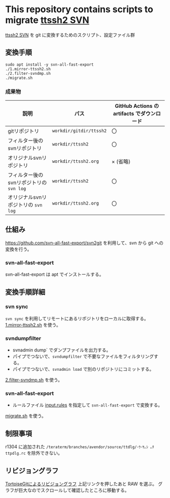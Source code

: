 # This repository contains scripts to migrate [ttssh2 SVN](http://svn.osdn.net/svnroot/ttssh2)

[ttssh2 SVN](http://svn.osdn.net/svnroot/ttssh2) を git に変換するためのスクリプト、設定ファイル群

## 変換手順

```
sudo apt install -y svn-all-fast-export
./1.mirror-ttssh2.sh
./2.filter-svndmp.sh
./migrate.sh
```

### 成果物

|  説明  | パス  | GitHub Actions の artifacts でダウンロード  |
| ---- | ---- | ---- |
|  gitリポジトリ  |  `workdir/gitdir/ttssh2`  | 〇  |
|  フィルター後のsvnリポジトリ  |  `workdir/ttssh2`   | 〇  |
|  オリジナルsvnリポジトリ  |  `workdir/ttssh2.org`  | × (省略) |
|  フィルター後のsvnリポジトリの `svn log`  |  `workdir/ttssh2`   | 〇  |
|  オリジナルsvnリポジトリの `svn log`  |  `workdir/ttssh2.org`  | 〇  |

## 仕組み

https://github.com/svn-all-fast-export/svn2git を利用して、svn から git への変換を行う。

###  svn-all-fast-export

svn-all-fast-export は apt でインストールする。

## 変換手順詳細

### svn sync

`svn sync` を利用してリモートにあるリポジトリをローカルに取得する。
[1.mirror-ttssh2.sh](1.mirror-ttssh2.sh) を使う。

### svndumpfilter

* svnadmin dump` でダンプファイルを出力する。
* パイプでつないで、`svndumpfilter` で不要なファイルをフィルタリングする。
* パイプでつないで、`svnadmin load` で別のリポジトリにコミットする。

[2.filter-svndmp.sh](2.filter-svndmp.sh) を使う。

### svn-all-fast-export

* ルールファイル [input.rules](input.rules) を指定して `svn-all-fast-export` で変換する。

[migrate.sh](migrate.sh) を使う。

## 制限事項

r1304 に追加された `/teraterm/branches/avendor/source/ttdlg/･ｳ･ﾔ｡ｼ ｡ﾁ ttpdlg.rc` を除外できない。

## リビジョングラフ

[TortoiseGitによるリビジョングラフ](ttssh2.svg)
上記リンクを押したあと RAW を選ぶ。
グラフが巨大なのでスクロールして確認したところに移動する。


